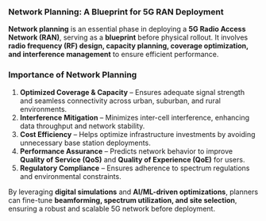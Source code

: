 ### **Network Planning: A Blueprint for 5G RAN Deployment**  

**Network planning** is an essential phase in deploying a **5G Radio Access Network (RAN)**, serving as a **blueprint** before physical rollout. It involves **radio frequency (RF) design, capacity planning, coverage optimization, and interference management** to ensure efficient performance.  

### **Importance of Network Planning**  

1. **Optimized Coverage & Capacity** – Ensures adequate signal strength and seamless connectivity across urban, suburban, and rural environments.  
2. **Interference Mitigation** – Minimizes inter-cell interference, enhancing data throughput and network stability.  
3. **Cost Efficiency** – Helps optimize infrastructure investments by avoiding unnecessary base station deployments.  
4. **Performance Assurance** – Predicts network behavior to improve **Quality of Service (QoS)** and **Quality of Experience (QoE)** for users.  
5. **Regulatory Compliance** – Ensures adherence to spectrum regulations and environmental constraints.  

By leveraging **digital simulations** and **AI/ML-driven optimizations**, planners can fine-tune **beamforming, spectrum utilization, and site selection**, ensuring a robust and scalable 5G network before deployment.
